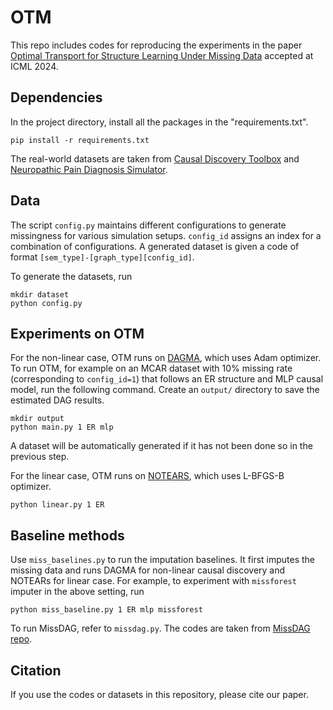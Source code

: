 # OTM
This repo includes codes for reproducing the experiments in the paper [Optimal Transport for Structure Learning Under Missing Data](https://arxiv.org/abs/2402.15255)
 accepted at ICML 2024.

## Dependencies
In the project directory, install all the packages in the "requirements.txt".
```
pip install -r requirements.txt
```
The real-world datasets are taken from [Causal Discovery Toolbox](https://fentechsolutions.github.io/CausalDiscoveryToolbox/html/index.html) and [Neuropathic Pain Diagnosis Simulator](https://github.com/TURuibo/Neuropathic-Pain-Diagnosis-Simulator). 

## Data
The script `config.py` maintains different configurations to generate missingness for various simulation setups. 
`config_id` assigns an index for a combination of configurations. A generated dataset is given a code of format `[sem_type]-[graph_type][config_id]`. 

To generate the datasets, run
```
mkdir dataset
python config.py
```

## Experiments on OTM
For the non-linear case, OTM runs on [DAGMA](https://arxiv.org/abs/2209.08037), which uses Adam optimizer. To run OTM, for example on an MCAR dataset with 10% missing rate (corresponding to `config_id=1`) that follows an ER structure and MLP causal model, run the following command. Create an `output/` directory to save the estimated DAG results. 
```
mkdir output
python main.py 1 ER mlp
```
A dataset will be automatically generated if it has not been done so in the previous step. 

For the linear case, OTM runs on [NOTEARS](https://arxiv.org/abs/1803.01422), which uses L-BFGS-B optimizer. 
```
python linear.py 1 ER
```
## Baseline methods
Use `miss_baselines.py` to run the imputation baselines. It first imputes the missing data and runs DAGMA for non-linear causal discovery and NOTEARs for linear case. 
For example, to experiment with `missforest` imputer in the above setting, run 
```
python miss_baseline.py 1 ER mlp missforest
```
To run MissDAG, refer to `missdag.py`. The codes are taken from [MissDAG repo](https://github.com/ErdunGAO/MissDAG). 

## Citation
If you use the codes or datasets in this repository, please cite our paper.


